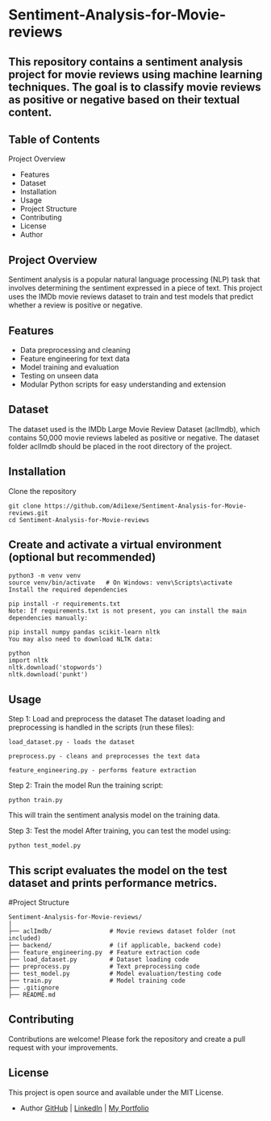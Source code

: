 # Sentiment-Analysis-for-Movie-reviews

## This repository contains a sentiment analysis project for movie reviews using machine learning techniques. The goal is to classify movie reviews as positive or negative based on their textual content.

## Table of Contents
Project Overview
- Features
- Dataset
- Installation
- Usage
- Project Structure
- Contributing
- License
- Author

## Project Overview
Sentiment analysis is a popular natural language processing (NLP) task that involves determining the sentiment expressed in a piece of text. This project uses the IMDb movie reviews dataset to train and test models that predict whether a review is positive or negative.

## Features
- Data preprocessing and cleaning
- Feature engineering for text data
- Model training and evaluation
- Testing on unseen data
- Modular Python scripts for easy understanding and extension

## Dataset
The dataset used is the IMDb Large Movie Review Dataset (aclImdb), which contains 50,000 movie reviews labeled as positive or negative. The dataset folder aclImdb should be placed in the root directory of the project.

## Installation
Clone the repository

```
git clone https://github.com/Adi1exe/Sentiment-Analysis-for-Movie-reviews.git
cd Sentiment-Analysis-for-Movie-reviews
```
## Create and activate a virtual environment (optional but recommended)

```
python3 -m venv venv
source venv/bin/activate   # On Windows: venv\Scripts\activate
Install the required dependencies
```

```
pip install -r requirements.txt
Note: If requirements.txt is not present, you can install the main dependencies manually:
```

```
pip install numpy pandas scikit-learn nltk
You may also need to download NLTK data:

python
import nltk
nltk.download('stopwords')
nltk.download('punkt')
```
## Usage

Step 1: Load and preprocess the dataset
The dataset loading and preprocessing is handled in the scripts (run these files):
```
load_dataset.py - loads the dataset
```
```
preprocess.py - cleans and preprocesses the text data
```
```
feature_engineering.py - performs feature extraction
```

Step 2: Train the model
Run the training script:

```
python train.py
```
This will train the sentiment analysis model on the training data.

Step 3: Test the model
After training, you can test the model using:

```
python test_model.py
```
## This script evaluates the model on the test dataset and prints performance metrics.

#Project Structure
```
Sentiment-Analysis-for-Movie-reviews/
│
├── aclImdb/                # Movie reviews dataset folder (not included)
├── backend/                # (if applicable, backend code)
├── feature_engineering.py  # Feature extraction code
├── load_dataset.py         # Dataset loading code
├── preprocess.py           # Text preprocessing code
├── test_model.py           # Model evaluation/testing code
├── train.py                # Model training code
├── .gitignore
├── README.md
```

## Contributing
Contributions are welcome! Please fork the repository and create a pull request with your improvements.

## License
This project is open source and available under the MIT License.

* Author
[GitHub](https://github.com/Adi1exe) | [LinkedIn](https://www.linkedin.com/in/aditya-dolas-992a44265/) | [My Portfolio](https://adityadolas.netlify.app/)
